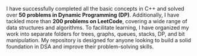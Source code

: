 I have successfully completed all the basic concepts in C++ and solved over **50 problems in Dynamic Programming (DP)**. Additionally, I have tackled more than **200 problems on LeetCode**, covering a wide range of data structures and algorithms. To facilitate learning, I have organized my work into separate folders for trees, graphs, queues, stacks, DP, and bit manipulation. My repository is designed for anyone looking to build a solid foundation in DSA and improve their problem-solving skills.
